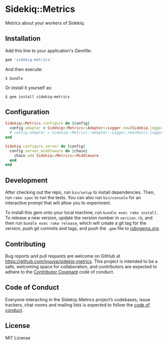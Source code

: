 # Sidekiq::Metrics

Metrics about your workers of Sidekiq.

## Installation

Add this line to your application's Gemfile:

```ruby
gem 'sidekiq-metrics'
```

And then execute:

    $ bundle

Or install it yourself as:

    $ gem install sidekiq-metrics

## Configuration

```ruby
Sidekiq::Metrics.configure do |config|
  config.adapter = Sidekiq::Metrics::Adapter::Logger.new(Sidekiq.logger)
  # config.adapter = Sidekiq::Metrics::Adapter::Logger.new(Rails.logger)
end

Sidekiq.configure_server do |config|
  config.server_middleware do |chain|
    chain.add Sidekiq::Metrics::Middleware
  end
end
```

## Development

After checking out the repo, run `bin/setup` to install dependencies. Then, run `rake spec` to run the tests. You can also run `bin/console` for an interactive prompt that will allow you to experiment.

To install this gem onto your local machine, run `bundle exec rake install`. To release a new version, update the version number in `version.rb`, and then run `bundle exec rake release`, which will create a git tag for the version, push git commits and tags, and push the `.gem` file to [rubygems.org](https://rubygems.org).

## Contributing

Bug reports and pull requests are welcome on GitHub at https://github.com/iyuuya/sidekiq-metrics. This project is intended to be a safe, welcoming space for collaboration, and contributors are expected to adhere to the [Contributor Covenant](http://contributor-covenant.org) code of conduct.

## Code of Conduct

Everyone interacting in the Sidekiq::Metrics project’s codebases, issue trackers, chat rooms and mailing lists is expected to follow the [code of conduct](https://github.com/iyuuya/sidekiq-metrics/blob/master/CODE_OF_CONDUCT.md).

## License

MIT License

